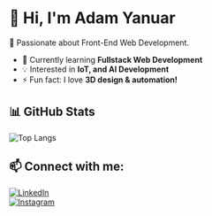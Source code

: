 # 👋 Hi, I'm Adam Yanuar
🚀 Passionate about Front-End Web Development.

- 🌱 Currently learning **Fullstack Web Development**
- 💡 Interested in **IoT, and AI Development**
- ⚡ Fun fact: I love **3D design & automation!**  

## 📊 GitHub Stats  
![Top Langs](https://github-readme-stats.vercel.app/api/top-langs/?username=daamleon&layout=compact&theme=tokyonight)

## 📫 Connect with me:  
[![LinkedIn](https://img.shields.io/badge/LinkedIn-0077B5?style=for-the-badge&logo=linkedin&logoColor=white)](https://www.linkedin.com/in/damleon/)  
[![Instagram](https://img.shields.io/badge/Instagram-E4405F?style=for-the-badge&logo=instagram&logoColor=white)](https://www.instagram.com/your_instagram)  
